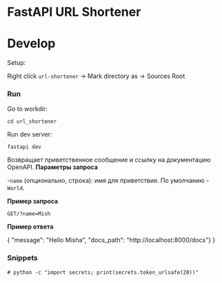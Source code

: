 # FastAPI URL Shortener

# Develop

Setup:

Right click `url-shortener` -> Mark directory as -> Sources Root

### Run

Go to workdir:

```shell
cd url_shortener
```

Run dev server:

```shell
fastapi dev
```

Возвращает приветственное сообщение и ссылку на документацию OpenAPI.
**Параметры запроса**

-`name` (опционально, строка): имя для приветствия. По умолчанию - `World`.

**Пример запроса**

```shell
GET/?name=Mish
```

**Пример ответа**

{
"message": "Hello Misha",
"docs_path": "http://localhost:8000/docs"}
}


### Snippets
```shell
# python -c "import secrets; print(secrets.token_urlsafe(20))"
```
